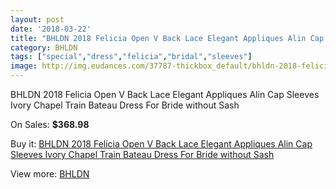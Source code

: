```yaml
---
layout: post
date: '2018-03-22'
title: "BHLDN 2018 Felicia Open V Back Lace Elegant Appliques Alin Cap Sleeves Ivory Chapel Train Bateau Dress For Bride without Sash"
category: BHLDN
tags: ["special","dress","felicia","bridal","sleeves"]
image: http://img.eudances.com/37787-thickbox_default/bhldn-2018-felicia-open-v-back-lace-elegant-appliques-alin-cap-sleeves-ivory-chapel-train-bateau-dress-for-bride-without-sash.jpg
---
```

BHLDN 2018 Felicia Open V Back Lace Elegant Appliques Alin Cap Sleeves Ivory Chapel Train Bateau Dress For Bride without Sash

On Sales: **$368.98**
<a href="https://www.eudances.com/en/bhldn/11177-bhldn-2018-felicia-open-v-back-lace-elegant-appliques-alin-cap-sleeves-ivory-chapel-train-bateau-dress-for-bride-without-sash.html"><amp-img layout="responsive" width="600" height="600" src="//img.eudances.com/37787-thickbox_default/bhldn-2018-felicia-open-v-back-lace-elegant-appliques-alin-cap-sleeves-ivory-chapel-train-bateau-dress-for-bride-without-sash.jpg" alt="BHLDN 2018 Felicia Open V Back Lace Elegant Appliques Alin Cap Sleeves Ivory Chapel Train Bateau Dress For Bride without Sash 0" /></a>
<a href="https://www.eudances.com/en/bhldn/11177-bhldn-2018-felicia-open-v-back-lace-elegant-appliques-alin-cap-sleeves-ivory-chapel-train-bateau-dress-for-bride-without-sash.html"><amp-img layout="responsive" width="600" height="600" src="//img.eudances.com/37792-thickbox_default/bhldn-2018-felicia-open-v-back-lace-elegant-appliques-alin-cap-sleeves-ivory-chapel-train-bateau-dress-for-bride-without-sash.jpg" alt="BHLDN 2018 Felicia Open V Back Lace Elegant Appliques Alin Cap Sleeves Ivory Chapel Train Bateau Dress For Bride without Sash 1" /></a>
<a href="https://www.eudances.com/en/bhldn/11177-bhldn-2018-felicia-open-v-back-lace-elegant-appliques-alin-cap-sleeves-ivory-chapel-train-bateau-dress-for-bride-without-sash.html"><amp-img layout="responsive" width="600" height="600" src="//img.eudances.com/37791-thickbox_default/bhldn-2018-felicia-open-v-back-lace-elegant-appliques-alin-cap-sleeves-ivory-chapel-train-bateau-dress-for-bride-without-sash.jpg" alt="BHLDN 2018 Felicia Open V Back Lace Elegant Appliques Alin Cap Sleeves Ivory Chapel Train Bateau Dress For Bride without Sash 2" /></a>
<a href="https://www.eudances.com/en/bhldn/11177-bhldn-2018-felicia-open-v-back-lace-elegant-appliques-alin-cap-sleeves-ivory-chapel-train-bateau-dress-for-bride-without-sash.html"><amp-img layout="responsive" width="600" height="600" src="//img.eudances.com/37790-thickbox_default/bhldn-2018-felicia-open-v-back-lace-elegant-appliques-alin-cap-sleeves-ivory-chapel-train-bateau-dress-for-bride-without-sash.jpg" alt="BHLDN 2018 Felicia Open V Back Lace Elegant Appliques Alin Cap Sleeves Ivory Chapel Train Bateau Dress For Bride without Sash 3" /></a>
<a href="https://www.eudances.com/en/bhldn/11177-bhldn-2018-felicia-open-v-back-lace-elegant-appliques-alin-cap-sleeves-ivory-chapel-train-bateau-dress-for-bride-without-sash.html"><amp-img layout="responsive" width="600" height="600" src="//img.eudances.com/37789-thickbox_default/bhldn-2018-felicia-open-v-back-lace-elegant-appliques-alin-cap-sleeves-ivory-chapel-train-bateau-dress-for-bride-without-sash.jpg" alt="BHLDN 2018 Felicia Open V Back Lace Elegant Appliques Alin Cap Sleeves Ivory Chapel Train Bateau Dress For Bride without Sash 4" /></a>
<a href="https://www.eudances.com/en/bhldn/11177-bhldn-2018-felicia-open-v-back-lace-elegant-appliques-alin-cap-sleeves-ivory-chapel-train-bateau-dress-for-bride-without-sash.html"><amp-img layout="responsive" width="600" height="600" src="//img.eudances.com/37788-thickbox_default/bhldn-2018-felicia-open-v-back-lace-elegant-appliques-alin-cap-sleeves-ivory-chapel-train-bateau-dress-for-bride-without-sash.jpg" alt="BHLDN 2018 Felicia Open V Back Lace Elegant Appliques Alin Cap Sleeves Ivory Chapel Train Bateau Dress For Bride without Sash 5" /></a>

Buy it: [BHLDN 2018 Felicia Open V Back Lace Elegant Appliques Alin Cap Sleeves Ivory Chapel Train Bateau Dress For Bride without Sash](https://www.eudances.com/en/bhldn/11177-bhldn-2018-felicia-open-v-back-lace-elegant-appliques-alin-cap-sleeves-ivory-chapel-train-bateau-dress-for-bride-without-sash.html "BHLDN 2018 Felicia Open V Back Lace Elegant Appliques Alin Cap Sleeves Ivory Chapel Train Bateau Dress For Bride without Sash")

View more: [BHLDN](https://www.eudances.com/en/124-bhldn "BHLDN")